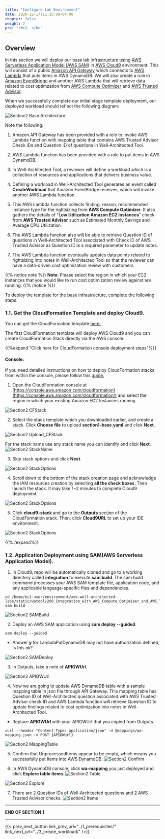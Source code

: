 ```yaml
---
title: "Configure Lab Environment"
date: 2020-12-17T11:16:09-04:00
chapter: false
weight: 2
pre: "<b>2. </b>"
---
```


## Overview
In this section we will deploy our base lab infrastructure using [AWS Serverless Application Model (AWS SAM)](https://aws.amazon.com/serverless/sam/) in [AWS Cloud9](https://aws.amazon.com/cloud9/) environment. This will consist of a public [Amazon API Gateway](https://aws.amazon.com/api-gateway/) which connects to [AWS Lambda](https://aws.amazon.com/lambda/) that puts items in AWS DynamoDB. We will also create a rule in [Amazon EventBridge](https://aws.amazon.com/eventbridge/) and another AWS Lambda that will retrieve data related to cost optimzation from [AWS Compute Optimizer](https://aws.amazon.com/compute-optimizer) and [AWS Trusted Advisor](https://aws.amazon.com/trusted).

When we successfully complete our initial stage template deployment, our deployed workload should reflect the following diagram:

![Section2 Base Architecture](/watool/200_Integration_with_AWS_Compute_Optimizer_and_AWS_Trusted_Advisor/Images/section2/Architecture-Cost.png)

Note the following:

1. Amazon API Gateway has been provided with a role to invoke AWS Lambda function with mapping table that contains AWS Trusted Advisor Check IDs and Question ID of questions in Well-Architected Tool.

2. AWS Lambda function has been provided with a role to put items in AWS DynamoDB.

3. In Well-Architected Tool, a reviewer will define a workload which is a collection of resources and applications that delivers business value. 

4. Defining a workload in Well-Architected Tool generates an event called **CreateWorkload** that Amazon EventBridge receives, which will invoke another AWS Lambda function. 

5. This AWS Lambda function collects finding, reason, recommended instance type for the rightsizing from **AWS Compute Optimizer**. It also gathers the details of "**Low Utilization Amazon EC2 Instances**" check from **AWS Trusted Advisor** such as Estimated Monthly Savings and Average CPU Utilization.

6. The AWS Lambda function also will be able to retrieve Question ID of questions in Well-Architected Tool associated with Check ID of AWS Trusted Advisor as Question ID is a required parameter to update notes.

7. The AWS Lambda function eventually updates data points related to rightsizing into notes in Well-Architected Tool so that the reviewer can have a data-driven cost optimization review with customers. 

{{% notice note %}}
**Note:** Please select the region in which your EC2 Instances that you would like to run cost optimization review against are running.
{{% /notice %}}

To deploy the template for the base infrastructure, complete the following steps:

### 1.1. Get the CloudFormation Template and deploy Cloud9.

You can get the CloudFormation template [here.](/watool/200_Integration_with_AWS_Compute_Optimizer_and_AWS_Trusted_Advisor/Code/templates/section1/section1-base.yaml "Section1 template")

The first CloudFormation template will deploy AWS Cloud9 and you can create CloudFormation Stack directly via the AWS console.

{{%expand "Click here for CloudFormation console deployment steps"%}}
#### Console:

If you need detailed instructions on how to deploy CloudFormation stacks from within the console, please follow this [guide.](https://docs.aws.amazon.com/AWSCloudFormation/latest/UserGuide/cfn-console-create-stack.html)

1. Open the CloudFormation console at [https://console.aws.amazon.com/cloudformation](https://console.aws.amazon.com/cloudformation/) and select the region in which your existing Amazon EC2 Instances running.

![Section2 CFStack](/watool/200_Integration_with_AWS_Compute_Optimizer_and_AWS_Trusted_Advisor/Images/section2/CFStack.png)

2. Select the stack template which you downloaded earlier, and create a stack. Click **Choose file** to upload **section1-base.yaml** and click **Next**.

![Section2 Upload_CFStack](/watool/200_Integration_with_AWS_Compute_Optimizer_and_AWS_Trusted_Advisor/Images/section2/Upload_CFStack.png)

For the stack name use any stack name you can identify and click **Next**.
![Section2 StackName](/watool/200_Integration_with_AWS_Compute_Optimizer_and_AWS_Trusted_Advisor/Images/section2/StackName.png)

3. Skip stack options and click **Next**.

![Section2 StackOptions](/watool/200_Integration_with_AWS_Compute_Optimizer_and_AWS_Trusted_Advisor/Images/section2/StackOptions.png)

4. Scroll down to the bottom of the stack creation page and acknowledge the IAM resources creation by selecting **all the check boxes**. Then launch the stack. It may take 1~2 minutes to complete Cloud9 deployment.

![Section2 StackOptions](/watool/200_Integration_with_AWS_Compute_Optimizer_and_AWS_Trusted_Advisor/Images/section2/IAM.png)

5. Click **cloud9-stack** and go to the **Outputs** section of the CloudFormation stack. Then, click **Cloud9URL** to set up your IDE environment.

![Section2 StackOptions](/watool/200_Integration_with_AWS_Compute_Optimizer_and_AWS_Trusted_Advisor/Images/section2/Cloud9.png)


{{% /expand%}}

### 1.2. Application Deployment using SAM(AWS Serverless Application Model).

1. In Cloud9, repo will be automatically cloned and go to a working directory called **integration** to execute **sam build**. The sam build command processes your AWS SAM template file, application code, and any applicable language-specific files and dependencies.

```
cd /home/ec2-user/environment/aws-well-architected-labs/static/watool/200_Integration_with_AWS_Compute_Optimizer_and_AWS_Trusted_Advisor/Code/integration
sam build
```

![Section2 SAMBuild](/watool/200_Integration_with_AWS_Compute_Optimizer_and_AWS_Trusted_Advisor/Images/section2/SAMBuild.png)

2. Deploy an AWS SAM application using **sam deploy --guided**.
```
sam deploy --guided
```
* Answer **y** for LambdaPutDynamoDB may not have authorization defined, Is this ok?

![Section2 SAMDeploy](/watool/200_Integration_with_AWS_Compute_Optimizer_and_AWS_Trusted_Advisor/Images/section2/SAMDeploy.png)

3. In Outputs, take a note of **APIGWUrl**.

![Section2 APIGWUrl](/watool/200_Integration_with_AWS_Compute_Optimizer_and_AWS_Trusted_Advisor/Images/section2/APIGWUrl.png)

4. Now we are going to update AWS DynamoDB table with a sample mapping table in json file through API Gateway. This mapping table has Question ID of Well-Architected question associated with AWS Trusted Advisor check ID and AWS Lambda function will retrieve Question ID to update findings related to cost optimization into notes in Well-Architected Tool.

* Replace **APIGWUrl** with your APIGWUrl that you copied from Outputs.
```
curl --header "Content-Type: application/json" -d @mappings/wa-mapping.json -v POST {APIGWUrl}

```

![Section2 MappingTable](/watool/200_Integration_with_AWS_Compute_Optimizer_and_AWS_Trusted_Advisor/Images/section2/MappingTable.png)

5. Confirm that UnprocessedItems appear to be empty, which means you successfully put items into AWS DynamoDB. 
![Section2 Confirm](/watool/200_Integration_with_AWS_Compute_Optimizer_and_AWS_Trusted_Advisor/Images/section2/Confirm.png)

6. In AWS DynamoDB console, click **wa-mapping** you just deployed and click **Explore table items**. 
![Section2 Table](/watool/200_Integration_with_AWS_Compute_Optimizer_and_AWS_Trusted_Advisor/Images/section2/Table.png)

![Section2 Explore](/watool/200_Integration_with_AWS_Compute_Optimizer_and_AWS_Trusted_Advisor/Images/section2/Explore.png)

7. There are 2 Question IDs of Well-Architected questions and 2 AWS Trusted Advisor checks.
![Section2 Items](/watool/200_Integration_with_AWS_Compute_Optimizer_and_AWS_Trusted_Advisor/Images/section2/Items.png)

___
**END OF SECTION 1**
___

{{< prev_next_button link_prev_url="../1_prerequisites/" link_next_url="../3_create_workload/" />}}
